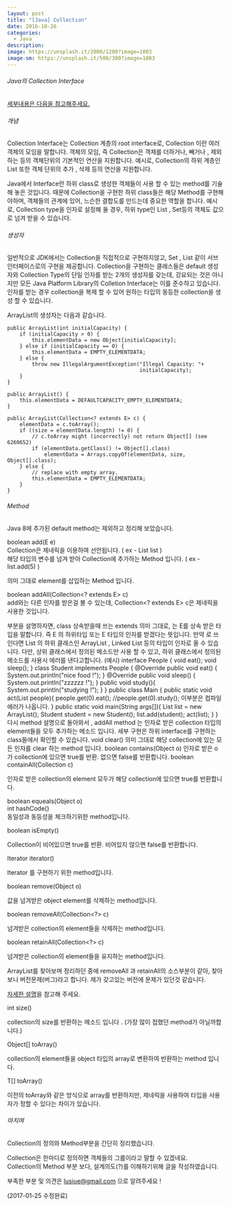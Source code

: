 ```yaml
---
layout: post
title: "[Java] Collection"
date: 2016-10-26
categories:
  - Java
description: 
image: https://unsplash.it/2000/1200?image=1003
image-sm: https://unsplash.it/500/300?image=1003
---
```




###### Java의 Collection Interface    
    
    
[세부내용은 다음을 참고해주세요.](https://docs.oracle.com/javase/8/docs/api/)     

  
###### 개념     

Collection Interface는 Collection 계층의 root interface로, Collection 이란 여러 객체의 모임을 말합니다.
객체의 모임, 즉 Collection은 객체를  더하거나, 빼거나 , 제외하는 등의 객체단위의 기본적인 연산을 지원합니다.
예시로, Collection의 하위 계층인 List 또한 객체 단위의 추가 , 삭제 등의 연산을 지원합니다.    

Java에서 Interface란 하위 class로 생성한 객체들이 사용 할 수 있는 method를 기술해 놓은 것입니다. 
때문에 Collection을 구현한 하위 class들은 해당 Method를 구현해야하며, 객체들의 관계에 있어, 느슨한 결합도를 만드는데 중요한 역할을 합니다.
예시로, Collection type을 인자로 설정해 둘 경우, 하위 type인 List , Set등의 객체도 값으로 넘겨 받을 수 있습니다. 


###### 생성자     

일반적으로 JDK에서는 Collection을 직접적으로 구현하지않고, Set , List 같이 서브인터페이스로의 구현을 제공합니다. 
Collection을 구현하는 클래스들은  default 생성자와 Collection Type의 단일 인자를 받는 2개의 생성자를 갖는데, 강요되는 것은 아니지만 모든 Java Platform Library의 Colletion Interface는 이를 준수하고 있습니다.
인자를 받는 경우 collection을 복제 할 수 있어 원하는 타입의 동등한 collection을 생성 할 수 있습니다.   

ArrayList의 생성자는 다음과 같습니다.    


    public ArrayList(int initialCapacity) {
        if (initialCapacity > 0) {
            this.elementData = new Object[initialCapacity];
        } else if (initialCapacity == 0) {
            this.elementData = EMPTY_ELEMENTDATA;
        } else {
            throw new IllegalArgumentException("Illegal Capacity: "+
                                               initialCapacity);
        }
    }

    public ArrayList() {
        this.elementData = DEFAULTCAPACITY_EMPTY_ELEMENTDATA;
    }

    public ArrayList(Collection<? extends E> c) {
        elementData = c.toArray();
        if ((size = elementData.length) != 0) {
            // c.toArray might (incorrectly) not return Object[] (see 6260652)
            if (elementData.getClass() != Object[].class)
                elementData = Arrays.copyOf(elementData, size, Object[].class);
        } else {
            // replace with empty array.
            this.elementData = EMPTY_ELEMENTDATA;
        }
    }   



###### Method  

Java 8에 추가된 default method는 제외하고 정리해 보았습니다.      
    
boolean add(E e)     
Collection은 제네릭을 이용하여 선언됩니다. ( ex - List<Integer> list )     
해당 타입의 변수를 넘겨 받아 Collection에 추가하는 Method 입니다. ( ex - list.add(5) )       

의미 그대로 element를 삽입하는 Method 입니다.   
   
boolean addAll(Collection<? extends E> c)   
add와는 다른 인자를 받은걸 볼 수 있는데, Collection<? extends E> c은 제네릭을 사용한 것입니다.
<? extends E>부분을 설명하자면, class 상속받을때 쓰는 extends 의미 그대로,  <? extends E> 는 E를 상속 받은 타입을 말합니다.     
즉 E 의 하위타입 또는 E 타입의 인자를 받겠다는 뜻입니다.      
만약 <? extends List> 로 쓰인다면 List 의 하위 클래스인 ArrayList , Linked List 등의 타입이 인자로 올 수 있습니다.     
다만, 상위 클래스에서 정의된 메소드만 사용 할 수 있고, 하위 클래스에서 정의된 메소드를 사용시 에러를 낸다고합니다.    
   
(예시)   


    interface People {
        void eat();
        void sleep();
    }

    class Student implements  People {
            @Override
            public void eat() {
                System.out.println("nice food  !");
            }
            
            @Override
            public void sleep() {
                System.out.println("zzzzzz !");
            }
            
            public void study(){
                System.out.println("studying !");
            }
    }

    public class Main {
        public static void act(List<? extends People> people){
            people.get(0).eat();
            //people.get(0).study(); 이부분은 컴파일 에러가 나옵니다.
        }
        public static void main(String args[]){
            List<Student> list = new ArrayList();
            Student student = new Student();
            list.add(student);
            act(list);
        }
    }   


다시 method 설명으로 돌아와서 , addAll method 는 인자로 받은 collection 타입의 element들을 모두 추가하는 메소드 입니다.      
세부 구현은 하위 interface를 구현하는 class들에서 확인할 수 있습니다.
 
void clear()   

의미 그대로 해당 collection에 있는 모든 인자를 clear 하는 method 입니다.   

boolean contains(Object o)   

인자로 받은 o 가 collection에 있으면 true를 반환. 없으면 false를 반환합니다.   

boolean containAll(Collection<?> c)   

인자로 받은 collection의 element 모두가  해당 collection에 있으면 true를 반환합니다.   

boolean equeals(Object o)     
int hashCode()      
동일성과 동등성을 체크하기위한 method입니다.       


boolean isEmpty()   

Collection이 비어있으면 true를 반환. 비어있지 않으면 false를 반환합니다.

Iterator<E> iterator()   

Iterator 를 구현하기 위한 method입니다.   

boolean remove(Object o)

값을 넘겨받은 object element를 삭제하는 method입니다.   

boolean removeAll(Collection<?> c)   
 
넘겨받은 collection의 element들을 삭제하는 method입니다.
   
boolean retainAll(Collection<?> c)    

넘겨받은 collection의 element들을 유지하는 method입니다.
 
ArrayList를 찾아보며 정리하던 중에 removeAll 과 retainAll의 소스부분이 같아, 찾아보니 버전문제(버그)라고 합니다. 
제가 갖고있는 버전에 문제가 있던것 같습니다.
      
[자세한 설명](http://stackoverflow.com/questions/8372576/java-commons-collections-removeall)을 참고해 주세요.   
 
int size()    
   
collection의 size를 반환하는 메소드 입니다 . (가장 많이 접했던 method가 아닐까합니다.)

Object[] toArray()      

collection의 element들을 object 타입의 array로 변환하여 반환하는 method 입니다.     


<T> T[] toArray()      

이전의 toArray와 같은 방식으로 array를 반환하지만, 제네릭을 사용하여 타입을 사용자가 정할 수 있다는 차이가 있습니다.      


###### 마치며

Collection의 정의와 Method부분을 간단히 정리했습니다.  

Collection은 한마디로 정의하면 객체들의 그룹이라고 말할 수 있겠네요.    
Collection의 Method 부분 보다, 설계의도(?)를 이해하기위해 글을 작성하였습니다.           

부족한 부분 및 의견은 lusiue@gmail.com 으로 알려주세요 !     
    
            
(2017-01-25  수정완료)    
